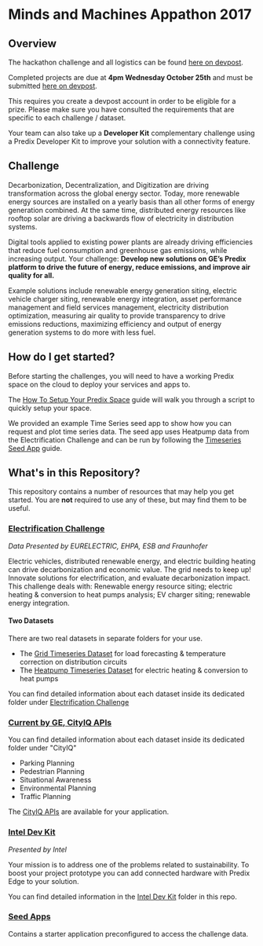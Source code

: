 # Minds and Machines Appathon 2017

## Overview
The hackathon challenge and all logistics can be found [here on devpost](https://mmsf17.devpost.com/).

Completed projects are due at **4pm Wednesday October 25th** and must be submitted [here on devpost](https://mmsf17.devpost.com/submissions).

This requires you create a devpost account in order to be eligible for a prize. Please make sure you have consulted the requirements that are specific to each challenge / dataset.

Your team can also take up a **Developer Kit** complementary challenge using a Predix Developer Kit to improve your solution with a connectivity feature.

## Challenge
Decarbonization, Decentralization, and Digitization are driving transformation across the global energy sector.  Today, more renewable energy sources are installed on a yearly basis than all other forms of energy generation combined.  At the same time, distributed energy resources like rooftop solar are driving a backwards flow of electricity in distribution systems.

Digital tools applied to existing power plants are already driving efficiencies that reduce fuel consumption and greenhouse gas emissions, while increasing output.  Your challenge: **Develop new solutions on GE’s Predix platform to drive the future of energy, reduce emissions, and improve air quality for all.**

Example solutions include renewable energy generation siting, electric vehicle charger siting, renewable energy integration, asset performance management and field services management, electricity distribution optimization, measuring air quality to provide transparency to drive emissions reductions, maximizing efficiency and output of energy generation systems to do more with less fuel.

## How do I get started?
Before starting the challenges, you will need to have a working Predix space on the cloud to deploy your services and apps to.

The [How To Setup Your Predix Space](https://github.com/PredixDev/minds-machines-sf/blob/master/How%20To%20Setup%20Your%20Predix%20Space.md) guide will walk you through a script to quickly setup your space.

We provided an example Time Series seed app to show how you can request and plot time series data. The seed app uses Heatpump data from the Electrification Challenge and can be run by following the [Timeseries Seed App](https://github.com/PredixDev/minds-machines-sf/tree/master/Seed%20Apps/timeseries_seed_app) guide.

## What's in this Repository?

This repository contains a number of resources that may help you get started. You are **not** required to use any of these, but may find them to be useful. 

### [Electrification Challenge](https://github.com/PredixDev/minds-machines-sf/tree/master/Electrification%20Challenge)
*Data Presented by EURELECTRIC, EHPA, ESB and Fraunhofer*

Electric vehicles, distributed renewable energy, and electric building heating can drive decarbonization and economic value.  The grid needs to keep up!  Innovate solutions for electrification, and evaluate decarbonization impact. This challenge deals with: Renewable energy resource siting; electric heating & conversion to heat pumps analysis; EV charger siting; renewable energy integration.

#### Two Datasets
There are two real datasets in separate folders for your use.
- The [Grid Timeseries Dataset](https://github.com/PredixDev/minds-machines-sf/tree/master/Electrification%20Challenge/Grid%20Timeseries%20Dataset) for load forecasting & temperature correction on distribution circuits
- The [Heatpump Timeseries Dataset](https://github.com/PredixDev/minds-machines-sf/tree/master/Electrification%20Challenge/Heatpump%20Timeseries%20Dataset) for electric heating & conversion to heat pumps

You can find detailed information about each dataset inside its dedicated folder under [Electrification Challenge](https://github.com/PredixDev/minds-machines-sf/tree/master/Electrification%20Challenge)

### [Current by GE, CityIQ APIs](https://github.com/PredixDev/minds-machines-sf/tree/master/CityIQ)

You can find detailed information about each dataset inside its dedicated folder under "CityIQ"

- Parking Planning
- Pedestrian Planning
- Situational Awareness
- Environmental Planning
- Traffic Planning

The [CityIQ APIs](https://developer.currentbyge.com/cityiq) are available for your application.

### [Intel Dev Kit](https://github.com/PredixDev/minds-machines-sf/tree/master/Intel%20Dev%20Kit)

*Presented by Intel*

Your mission is to address one of the problems related to sustainability. To boost your project prototype you can add connected hardware with Predix Edge to your solution.

You can find detailed information in the [Intel Dev Kit](https://github.com/PredixDev/minds-machines-sf/tree/master/Intel%20Dev%20Kit) folder in this repo.

### [Seed Apps](https://github.com/PredixDev/minds-machines-sf/tree/master/Seed%20Apps)
Contains a starter application preconfigured to access the challenge data.


